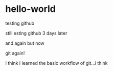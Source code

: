 # hello-world
testing github

still esting github 3 days later

and again but now

git again!

I think i learned the basic workflow of git...i think
